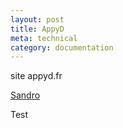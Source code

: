 ```yaml
---
layout: post
title: AppyD
meta: technical
category: documentation
---
```

site appyd.fr

[Sandro](<Symbaroum/Sandro>)

Test